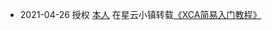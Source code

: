 - 2021-04-26
  授权 [本人](https://community.starcloudtech.com/u/zikin) 在星云小镇转载[《XCA简易入门教程》](https://zikin.org/xca/)
